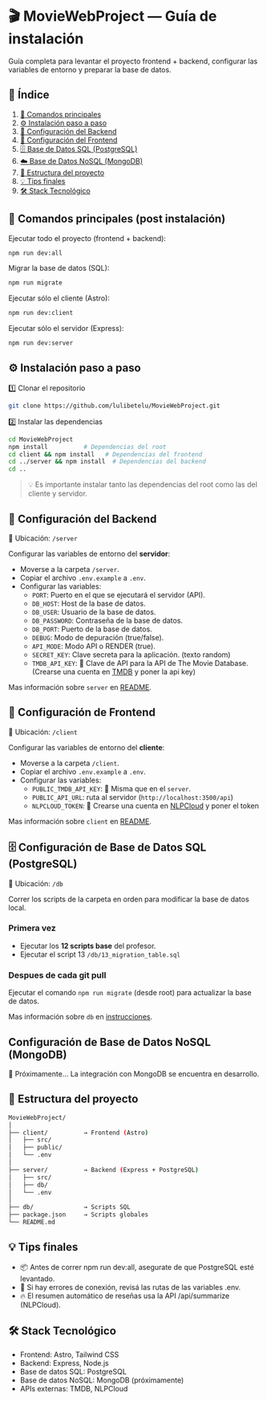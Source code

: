 # 🎬 MovieWebProject — Guía de instalación

Guía completa para levantar el proyecto frontend + backend, configurar las variables de entorno y preparar la base de datos.

## 📖 Índice

1. [🚀 Comandos principales](#-comandos-principales-post-instalación)
2. [⚙️ Instalación paso a paso](#-instalación-paso-a-paso)
3. [🧠 Configuración del Backend](#-configuración-del-backend)
4. [🎨 Configuración del Frontend](#-configuración-del-frontend)
5. [🗄️ Base de Datos SQL (PostgreSQL)](#-base-de-datos-sql-postgresql)
6. [☁️ Base de Datos NoSQL (MongoDB)](#-base-de-datos-nosql-mongodb)
7. [🧩 Estructura del proyecto](#-estructura-del-proyecto)
8. [💡 Tips finales](#-tips-finales)
9. [🛠️ Stack Tecnológico](#-stack-tecnológico)


## 🚀 Comandos principales (post instalación)

Ejecutar todo el proyecto (frontend + backend):
```bash
npm run dev:all
```

Migrar la base de datos (SQL):
```bash
npm run migrate
```

Ejecutar sólo el cliente (Astro):
```bash
npm run dev:client
```

Ejecutar sólo el servidor (Express):
```bash
npm run dev:server
```

## ⚙️ Instalación paso a paso

1️⃣ Clonar el repositorio
```bash
git clone https://github.com/lulibetelu/MovieWebProject.git
```

2️⃣ Instalar las dependencias
```bash
cd MovieWebProject
npm install          # Dependencias del root
cd client && npm install   # Dependencias del frontend
cd ../server && npm install  # Dependencias del backend
cd ..
```
> 💡 Es importante instalar tanto las dependencias del root como las del cliente y servidor.

## 🧠 Configuración del Backend

📍 Ubicación: `/server`

Configurar las variables de entorno del __servidor__:
   - Moverse a la carpeta `/server`.
   - Copiar el archivo `.env.example` a `.env`.
   - Configurar las variables:
     - `PORT`: Puerto en el que se ejecutará el servidor (API).
     - `DB_HOST`: Host de la base de datos.
     - `DB_USER`: Usuario de la base de datos.
     - `DB_PASSWORD`: Contraseña de la base de datos.
     - `DB_PORT`: Puerto de la base de datos.
     - `DEBUG`: Modo de depuración (true/false).
     - `API_MODE`: Modo API o RENDER (true).
     - `SECRET_KEY`: Clave secreta para la aplicación. (texto random)
     - `TMDB_API_KEY`: 🔑 Clave de API para la API de The Movie Database. (Crearse una cuenta en [TMDB](https://www.themoviedb.org/) y poner la api key)

Mas información sobre `server` en [README](README.md).

## 🎨 Configuración de Frontend

📍 Ubicación: `/client`

Configurar las variables de entorno del __cliente__:
   - Moverse a la carpeta `/client`.
   - Copiar el archivo `.env.example` a `.env`.
   - Configurar las variables:
     - `PUBLIC_TMDB_API_KEY`: 🔑 Misma que en el `server`.
     - `PUBLIC_API_URL`: ruta al servidor (`http://localhost:3500/api`)
     - `NLPCLOUD_TOKEN`: 🔑 Crearse una cuenta en [NLPCloud](https://nlpcloud.com/) y poner el token

Mas información sobre `client` en [README](./client/README.md).

## 🗄️ Configuración de Base de Datos SQL (PostgreSQL)

📍 Ubicación: `/db`

Correr los scripts de la carpeta en orden para modificar la base de datos local.
### Primera vez

- Ejecutar los __12 scripts base__ del profesor.
- Ejecutar el script 13 `/db/13_migration_table.sql`

### Despues de cada __git pull__

Ejecutar el comando `npm run migrate` (desde root) para actualizar la base de datos.

Mas información sobre `db` en [instrucciones](./db/instrucciones.txt).

## Configuración de Base de Datos NoSQL (MongoDB)

🚧 Próximamente…
La integración con MongoDB se encuentra en desarrollo.

## 🧩 Estructura del proyecto
```sh
MovieWebProject/
│
├── client/          → Frontend (Astro)
│   ├── src/
│   ├── public/
│   └── .env
│
├── server/          → Backend (Express + PostgreSQL)
│   ├── src/
│   ├── db/
│   └── .env
│
├── db/              → Scripts SQL
├── package.json     → Scripts globales
└── README.md
```

## 💡 Tips finales

- 📦 Antes de correr npm run dev:all, asegurate de que PostgreSQL esté levantado.
- 🧠 Si hay errores de conexión, revisá las rutas de las variables .env.
- 🔥 El resumen automático de reseñas usa la API /api/summarize (NLPCloud).

## 🛠️ Stack Tecnológico

- Frontend: Astro, Tailwind CSS
- Backend: Express, Node.js
- Base de datos SQL: PostgreSQL
- Base de datos NoSQL: MongoDB (próximamente)
- APIs externas: TMDB, NLPCloud
